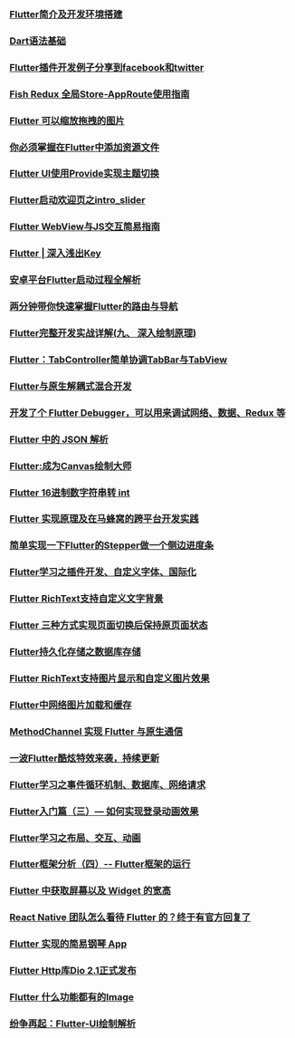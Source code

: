 ### [Flutter简介及开发环境搭建](https://juejin.im/post/5b4fef17e51d4519475f29f6)


### [Dart语法基础](https://juejin.im/post/5b5005866fb9a04fea589561)


### [Flutter插件开发例子分享到facebook和twitter](http://t.cn/E692SDa)


### [Fish Redux 全局Store-AppRoute使用指南](http://t.cn/E6928Hv)


### [Flutter 可以缩放拖拽的图片](http://t.cn/E6MaAWQ)


### [你必须掌握在Flutter中添加资源文件](http://t.cn/E6MaJVr)


### [Flutter UI使用Provide实现主题切换](http://t.cn/E6Ma8Qz)


### [Flutter启动欢迎页之intro_slider](http://t.cn/EiozF5L)


### [Flutter WebView与JS交互简易指南](http://t.cn/EiSrA72)


### [Flutter | 深入浅出Key](http://t.cn/EioZVsv)


### [安卓平台Flutter启动过程全解析](http://t.cn/EifW3s7)


### [两分钟带你快速掌握Flutter的路由与导航](http://t.cn/Eif3xVr)


### [Flutter完整开发实战详解(九、 深入绘制原理)](http://t.cn/Eif3WOJ)


### [Flutter：TabController简单协调TabBar与TabView](http://t.cn/EJ8FHNR)


### [Flutter与原生解耦式混合开发](http://t.cn/EJ81OQA)


### [开发了个 Flutter Debugger，可以用来调试网络、数据、Redux 等](http://t.cn/EJ8sxZK)


### [Flutter 中的 JSON 解析](http://t.cn/EJ0TL7v)


### [Flutter:成为Canvas绘制大师](http://t.cn/EJ0T019)


### [Flutter 16进制数字符串转 int](http://t.cn/EJ0Hflo)


### [Flutter 实现原理及在马蜂窝的跨平台开发实践](http://t.cn/EJfPyhV)


### [简单实现一下Flutter的Stepper做一个侧边进度条](http://t.cn/EJfPa4Z)


### [Flutter学习之插件开发、自定义字体、国际化](http://t.cn/EJfPEPr)


### [Flutter RichText支持自定义文字背景](http://t.cn/ExdY88D)


### [Flutter 三种方式实现页面切换后保持原页面状态](http://t.cn/ExdTY3t)


### [Flutter持久化存储之数据库存储](http://t.cn/ExdTX5C)


### [Flutter RichText支持图片显示和自定义图片效果](http://t.cn/Exab4Eo)


### [Flutter中网络图片加载和缓存](http://t.cn/ExaMx3g)


### [MethodChannel 实现 Flutter 与原生通信](http://t.cn/ExaxPFQ)


### [一波Flutter酷炫特效来袭，持续更新](http://t.cn/ExVKisI)


### [Flutter学习之事件循环机制、数据库、网络请求](http://t.cn/ExVKWdD)


### [Flutter入门篇（三）— 如何实现登录动画效果](http://t.cn/ExVKDEc)


### [Flutter学习之布局、交互、动画](http://t.cn/EMep2Xk)


### [Flutter框架分析（四）-- Flutter框架的运行](http://t.cn/EMepJwM)


### [Flutter 中获取屏幕以及 Widget 的宽高](http://t.cn/EMepR0i)


### [React Native 团队怎么看待 Flutter 的？终于有官方回复了](http://t.cn/EMY7RyU)


### [Flutter 实现的简易钢琴 App](http://t.cn/EMY7s19)


### [Flutter Http库Dio 2.1正式发布](http://t.cn/EMCyi4C)


### [Flutter 什么功能都有的Image](http://t.cn/EMCyNZM)


### [纷争再起：Flutter-UI绘制解析](http://t.cn/EMCyHKI)

























